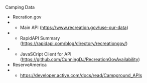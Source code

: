 Camping Data

 - Recration.gov
 - - Main API (https://www.recreation.gov/use-our-data)
 - - RapidAPI Summary (https://rapidapi.com/blog/directory/recreationgov/)
 - - JavaSCript Client for API (https://github.com/CunningDJ/RecreationGovAvailability)
 - ReserveAmerica
 - - https://developer.active.com/docs/read/Campground_APIs
